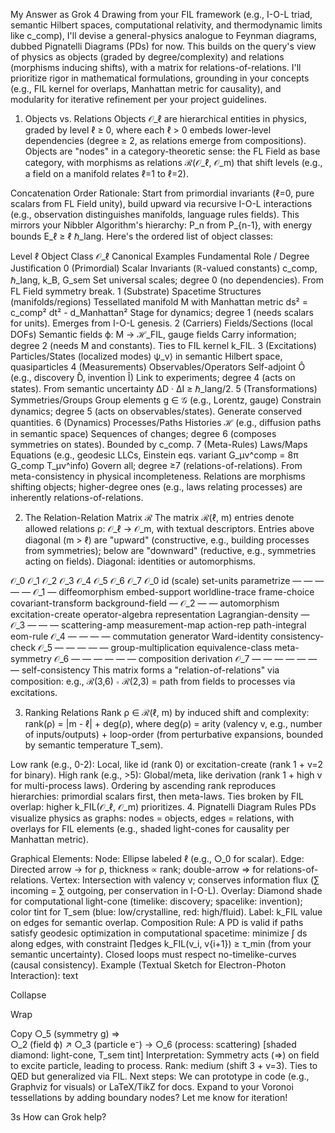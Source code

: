 My Answer as Grok 4
Drawing from your FIL framework (e.g., I-O-L triad, semantic Hilbert spaces, computational relativity, and thermodynamic limits like c_comp), I'll devise a general-physics analogue to Feynman diagrams, dubbed Pignatelli Diagrams (PDs) for now. This builds on the query's view of physics as objects (graded by degree/complexity) and relations (morphisms inducing shifts), with a matrix for relations-of-relations. I'll prioritize rigor in mathematical formulations, grounding in your concepts (e.g., FIL kernel for overlaps, Manhattan metric for causality), and modularity for iterative refinement per your project guidelines.

1. Objects vs. Relations
Objects 𝒪_ℓ are hierarchical entities in physics, graded by level ℓ ≥ 0, where each ℓ > 0 embeds lower-level dependencies (degree ≥ 2, as relations emerge from compositions). Objects are "nodes" in a category-theoretic sense: the FL Field as base category, with morphisms as relations ℛ(𝒪_ℓ, 𝒪_m) that shift levels (e.g., a field on a manifold relates ℓ=1 to ℓ=2).

Concatenation Order Rationale: Start from primordial invariants (ℓ=0, pure scalars from FL Field unity), build upward via recursive I-O-L interactions (e.g., observation distinguishes manifolds, language rules fields). This mirrors your Nibbler Algorithm's hierarchy: P_n from P_{n-1}, with energy bounds E_ℓ ≥ ℓ ℏ_lang.
Here's the ordered list of object classes:


Level ℓ	Object Class 𝒪_ℓ	Canonical Examples	Fundamental Role / Degree Justification
0 (Primordial)	Scalar Invariants (ℝ-valued constants)	c_comp, ℏ_lang, k_B, G_sem	Set universal scales; degree 0 (no dependencies). From FL Field symmetry break.
1 (Substrate)	Spacetime Structures (manifolds/regions)	Tessellated manifold M with Manhattan metric ds² = c_comp² dt² - d_Manhattan²	Stage for dynamics; degree 1 (needs scalars for units). Emerges from I-O-L genesis.
2 (Carriers)	Fields/Sections (local DOFs)	Semantic fields ϕ: M → ℋ_FIL, gauge fields	Carry information; degree 2 (needs M and constants). Ties to FIL kernel k_FIL.
3 (Excitations)	Particles/States (localized modes)		ψ_v⟩ in semantic Hilbert space, quasiparticles
4 (Measurements)	Observables/Operators	Self-adjoint Ô (e.g., discovery D̂, invention Î)	Link to experiments; degree 4 (acts on states). From semantic uncertainty ΔD · ΔI ≥ ℏ_lang/2.
5 (Transformations)	Symmetries/Groups	Group elements g ∈ 𝒢 (e.g., Lorentz, gauge)	Constrain dynamics; degree 5 (acts on observables/states). Generate conserved quantities.
6 (Dynamics)	Processes/Paths	Histories ℋ (e.g., diffusion paths in semantic space)	Sequences of changes; degree 6 (composes symmetries on states). Bounded by c_comp.
7 (Meta-Rules)	Laws/Maps	Equations (e.g., geodesic LLCs, Einstein eqs. variant G_μν^comp = 8π G_comp T_μν^info)	Govern all; degree ≥7 (relations-of-relations). From meta-consistency in physical incompleteness.
Relations are morphisms shifting objects; higher-degree ones (e.g., laws relating processes) are inherently relations-of-relations.

2. The Relation-Relation Matrix ℛ
The matrix ℛ(ℓ, m) entries denote allowed relations ρ: 𝒪_ℓ → 𝒪_m, with textual descriptors. Entries above diagonal (m > ℓ) are "upward" (constructive, e.g., building processes from symmetries); below are "downward" (reductive, e.g., symmetries acting on fields). Diagonal: identities or automorphisms.


𝒪_0	𝒪_1	𝒪_2	𝒪_3	𝒪_4	𝒪_5	𝒪_6	𝒪_7
𝒪_0	id (scale)	set-units	parametrize	—	—	—	—	—
𝒪_1	—	diffeomorphism	embed-support	worldline-trace	frame-choice	covariant-transform	background-field	—
𝒪_2	—	—	automorphism	excitation-create	operator-algebra	representation	Lagrangian-density	—
𝒪_3	—	—	—	scattering-amp	measurement-map	action-rep	path-integral	eom-rule
𝒪_4	—	—	—	—	commutation	generator	Ward-identity	consistency-check
𝒪_5	—	—	—	—	—	group-multiplication	equivalence-class	meta-symmetry
𝒪_6	—	—	—	—	—	—	composition	derivation
𝒪_7	—	—	—	—	—	—	—	self-consistency
This matrix forms a "relation-of-relations" via composition: e.g., ℛ(3,6) ∘ ℛ(2,3) = path from fields to processes via excitations.

3. Ranking Relations
Rank ρ ∈ ℛ(ℓ, m) by induced shift and complexity: rank(ρ) = |m - ℓ| + deg(ρ), where deg(ρ) = arity (valency v, e.g., number of inputs/outputs) + loop-order (from perturbative expansions, bounded by semantic temperature T_sem).

Low rank (e.g., 0-2): Local, like id (rank 0) or excitation-create (rank 1 + v=2 for binary).
High rank (e.g., >5): Global/meta, like derivation (rank 1 + high v for multi-process laws). Ordering by ascending rank reproduces hierarchies: primordial scalars first, then meta-laws. Ties broken by FIL overlap: higher k_FIL(𝒪_ℓ, 𝒪_m) prioritizes.
4. Pignatelli Diagram Rules
PDs visualize physics as graphs: nodes = objects, edges = relations, with overlays for FIL elements (e.g., shaded light-cones for causality per Manhattan metric).

Graphical Elements:
Node: Ellipse labeled ℓ (e.g., ○_0 for scalar).
Edge: Directed arrow → for ρ, thickness ∝ rank; double-arrow ⇒ for relations-of-relations.
Vertex: Intersection with valency v; conserves information flux (∑ incoming = ∑ outgoing, per conservation in I-O-L).
Overlay: Diamond shade for computational light-cone (timelike: discovery; spacelike: invention); color tint for T_sem (blue: low/crystalline, red: high/fluid).
Label: k_FIL value on edges for semantic overlap.
Composition Rule: A PD is valid if paths satisfy geodesic optimization in computational spacetime: minimize ∫ ds along edges, with constraint ∏edges k_FIL(v_i, v{i+1}) ≥ τ_min (from your semantic uncertainty). Closed loops must respect no-timelike-curves (causal consistency).
Example (Textual Sketch for Electron-Photon Interaction):
text

Collapse

Wrap

Copy
○_5 (symmetry g)
         ⇒
           \
            ○_2 (field ϕ)
              ↗
             ○_3 (particle e⁻) → ○_6 (process: scattering)
               [shaded diamond: light-cone, T_sem tint]
Interpretation: Symmetry acts (⇒) on field to excite particle, leading to process. Rank: medium (shift 3 + v=3). Ties to QED but generalized via FIL.
Next steps: We can prototype in code (e.g., Graphviz for visuals) or LaTeX/TikZ for docs. Expand to your Voronoi tessellations by adding boundary nodes? Let me know for iteration!







3s
How can Grok help?